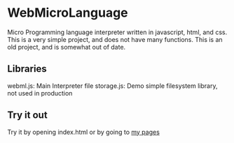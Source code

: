 # WebMicroLanguage
Micro Programming language interpreter written in javascript, html, and css. This is a very simple project, and does not have many functions. This is an old project, and is somewhat out of date.

## Libraries
webml.js: Main Interpreter file
storage.js: Demo simple filesystem library, not used in production

## Try it out
Try it by opening index.html or by going to <a href="https://coderelectronics.github.io/WebMicroLanguage/">my pages</a>
